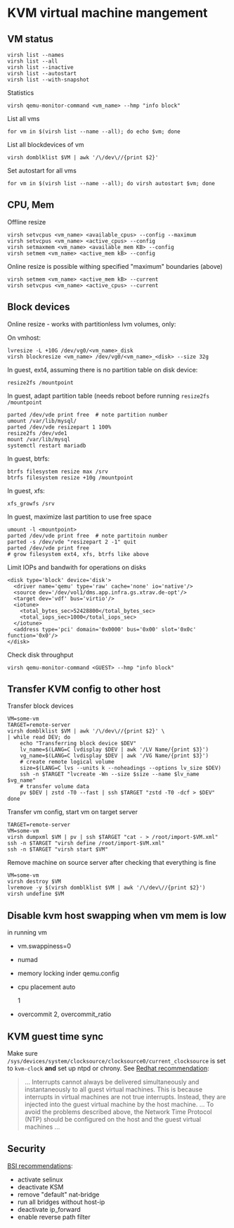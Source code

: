 KVM virtual machine mangement
=============================


VM status
---------

    virsh list --names
    virsh list --all
    virsh list --inactive
    virsh list --autostart
    virsh list --with-snapshot

Statistics

    virsh qemu-monitor-command <vm_name> --hmp "info block"


List all vms

    for vm in $(virsh list --name --all); do echo $vm; done

List all blockdevices of vm

    virsh domblklist $VM | awk '/\/dev\//{print $2}'

Set autostart for all vms

    for vm in $(virsh list --name --all); do virsh autostart $vm; done


CPU, Mem
--------

Offline resize

    virsh setvcpus <vm_name> <available_cpus> --config --maximum
    virsh setvcpus <vm_name> <active_cpus> --config
    virsh setmaxmem <vm_name> <available_mem KB> --config
    virsh setmem <vm_name> <active_mem kB> --config


Online resize is possible withing specified "maximum" boundaries (above)

    virsh setmem <vm_name> <active_mem kB> --current
    virsh setvcpus <vm_name> <active_cpus> --current



Block devices
-------------

Online resize - works with partitionless lvm volumes, only:

On vmhost:

    lvresize -L +10G /dev/vg0/<vm_name>_disk
    virsh blockresize <vm_name> /dev/vg0/<vm_name>_<disk> --size 32g

In guest, ext4, assuming there is no partition table on disk device:

    resize2fs /mountpoint 

In guest, adapt partition table (needs reboot before running `resize2fs /mountpoint`

    parted /dev/vde print free  # note partition number 
    umount /var/lib/mysql/
    parted /dev/vde resizepart 1 100%
    resize2fs /dev/vde1
    mount /var/lib/mysql
    systemctl restart mariadb

In guest, btrfs:

    btrfs filesystem resize max /srv
    btrfs filesystem resize +10g /mountpoint

In guest, xfs:

    xfs_growfs /srv

In guest, maximize last partition to use free space

    umount -l <mountpoint>
    parted /dev/vde print free  # note partitoin number
    parted -s /dev/vde "resizepart 2 -1" quit
    parted /dev/vde print free
    # grow filesystem ext4, xfs, btrfs like above

Limit IOPs and bandwith for operations on disks

    <disk type='block' device='disk'>
      <driver name='qemu' type='raw' cache='none' io='native'/>
      <source dev='/dev/vol1/dms.app.infra.gs.xtrav.de-opt'/>
      <target dev='vdf' bus='virtio'/>
      <iotune>
        <total_bytes_sec>52428800</total_bytes_sec>
        <total_iops_sec>1000</total_iops_sec>
      </iotune>
      <address type='pci' domain='0x0000' bus='0x00' slot='0x0c' function='0x0'/>
    </disk>

Check disk throughput

    virsh qemu-monitor-command <GUEST> --hmp "info block"

Transfer KVM config to other host
---------------------------------

Transfer block devices

    VM=some-vm
    TARGET=remote-server
    virsh domblklist $VM | awk '/\/dev\//{print $2}' \
    | while read DEV; do
        echo "Transferring block device $DEV"	
        lv_name=$(LANG=C lvdisplay $DEV | awk '/LV Name/{print $3}')
        vg_name=$(LANG=C lvdisplay $DEV | awk '/VG Name/{print $3}')
        # create remote logical volume	
        size=$(LANG=C lvs --units k --noheadings --options lv_size $DEV)
        ssh -n $TARGET "lvcreate -Wn --size $size --name $lv_name $vg_name"		
        # transfer volume data
        pv $DEV | zstd -T0 --fast | ssh $TARGET "zstd -T0 -dcf > $DEV"
    done


Transfer vm config, start vm on target server

    TARGET=remote-server
    VM=some-vm
    virsh dumpxml $VM | pv | ssh $TARGET "cat - > /root/import-$VM.xml"
    ssh -n $TARGET "virsh define /root/import-$VM.xml"
    ssh -n $TARGET "virsh start $VM"


Remove machine on source server after checking that everything is fine

    VM=some-vm
    virsh destroy $VM
    lvremove -y $(virsh domblklist $VM | awk '/\/dev\//{print $2}')
    virsh undefine $VM



Disable kvm host swapping when vm mem is low
--------------------------------------------

in running vm

* vm.swappiness=0
* numad
* memory locking inder qemu.config

    <memoryBacking>
       <locked/>
    </memoryBacking>

* cpu placement auto

    <vcpu placement='auto'>1</vcpu>

* overcommit 2, overcommit_ratio 

KVM guest time sync
--------------------

Make sure `/sys/devices/system/clocksource/clocksource0/current_clocksource` is set to `kvm-clock` __and__ set up ntpd or chrony. See [Redhat recommendation][kvm_clock]:

> ... Interrupts cannot always be delivered simultaneously and instantaneously to all guest virtual machines. This is because interrupts in virtual machines are not true interrupts. Instead, they are injected into the guest virtual machine by the host machine.
...
To avoid the problems described above, the Network Time Protocol (NTP) should be configured on the host and the guest virtual machines ...

Security
-------

[BSI recommendations](https://www.bsi.bund.de/SharedDocs/Downloads/DE/BSI/Publikationen/Studien/Sicherheitsanalyse_KVM/Sicherheitsanalyse_KVM.pdf?__blob=publicationFile&v=3):

* activate selinux 
* deactivate KSM
* remove "default" nat-bridge
* run all bridges without host-ip
* deactivate ip_forward 
* enable reverse path filter




[kvm_clock]: https://access.redhat.com/documentation/en-us/red_hat_enterprise_linux/6/html/virtualization_administration_guide/sect-virtualization-tips_and_tricks-libvirt_managed_timers]



